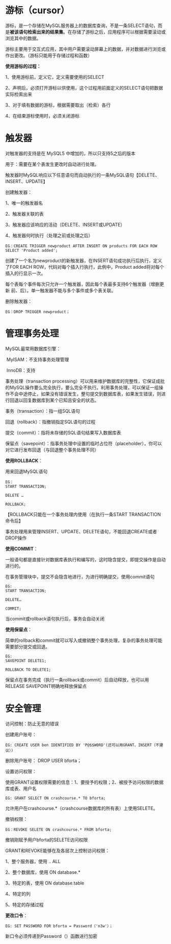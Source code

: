 # 游标（cursor）

游标，是一个存储在MySQL服务器上的数据库查询，不是一条SELECT语句，而是**被该语句检索出来的结果集**。在存储了游标之后，应用程序可以根据需要滚动或浏览其中的数据。

游标主要用于交互式应用，其中用户需要滚动屏幕上的数据，并对数据进行浏览或作出更改。（游标只能用于存储过程和函数）

**使用游标的过程：**

1、使用游标前，定义它，定义需要使用的SELECT

2、声明后，必须打开游标以供使用，这个过程用前面定义的SELECT语句把数据实际检索出来

3、对于填有数据的游标，根据需要取出（检索）各行

4、在结束游标使用时，必须关闭游标

# 触发器

对触发器的支持是在 MySQL5 中增加的，所以只支持5之后的版本

用于：需要在某个表发生更改时自动进行处理。

触发器时MySQL响应以下任意语句而自动执行的一条MySQL语句【DELETE、INSERT、UPDATE】

创建触发器：

1、唯一的触发器名

2、触发器关联的表

3、触发器应该响应的活动（DELETE、INSERT或UPDATE）

4、触发器何时执行（处理之前或处理之后）

```
EG：CREATE TRIGGER newproduct AFTER INSERT ON products FOR EACH ROW SELECT 'Product added';
```

创建了一个名为newproduct的新触发器，在INSERT语句成功执行后执行，定义了FOR EACH ROW，代码对每个插入行执行，此例中，Product added将对每个插入的行显示一次。

 

每个表每个事件每次只允许一个触发器，因此每个表最多支持6个触发器（增删更新 前、后）。单一触发器不能与多个事件或多个表关联。

 

删除触发器：

```
EG：DROP TRIGGER newproduct；
```

# 管理事务处理

MySQL最常用数据库引擎：

​	MyISAM：不支持事务处理管理

​	InnoDB：支持

事务处理（transaction processing）可以用来维护数据库的完整性，它保证成批的MySQL操作要么完全执行，要么完全不执行。利用事务处理，可以保证一组操作不会中途停止，如果没有错误发生，整句提交到数据库表，如果发生错误，则进行回退以回复数据库到某个已知且安全的状态。

事务（transaction）：指一组SQL语句

回退（rollback）：指撤销指定SQL语句的过程

提交（commit）：指将未存储的SQL语句结果写入数据库表

保留点（savepoint）：指事务处理中设置的临时占位符（placeholder），你可以对它进行发布回退（与回退整个事务处理不同）

**使用ROLLBACK**：

用来回退MySQL语句

```
EG：
START TRANSACTION;

DELETE …

ROLLBACK;
```

【ROLLBACK只能在一个事务处理内使用（在执行一条START TRANSACTION 命令后】

事务处理用来管理INSERT、UPDATE、DELETE语句，不能回退CREATE或者DROP操作

**使用COMMIT**：

一般语句都是直接针对数据库表执行和编写的，这时隐含提交，即提交操作是自动进行的。

在事务管理块中，提交不会隐含地进行，为进行明确提交，使用commit语句

```
EG: 
START TRANSACTION;

DELETE…

COMMIT;
```

当commit或rollback语句执行后，事务会自动关闭

**使用保留点**：

简单的rollback和commit就可以写入或撤销整个事务处理，复杂的事务处理可能需要部分提交或回退。

```
EG: 
SAVEPOINT DELETE1;

ROLLBACK TO DELETE1;
```

保留点在事务完成（执行一条rollback或commit）后自动释放，也可以用RELEASE SAVEPOINT明确地释放保留点

#  安全管理

访问控制：防止无意的错误

创建用户账号：

```
EG: CREATE USER ben IDENTIFIED BY 'P@$$W0RD'(还可以用GRANT、INSERT（不建议）)
```

删除用户账号： DROP USER bforta；

设置访问权限：

使用GRANT设置权限需要的信息：1、要授予的权限；2、被授予访问权限的数据库或表、用户名

```
EG: GRANT SELECT ON crashcourse.* TO bforta;
```

允许用户在crashcourse.*（crashcourse数据库的所有表）上使用SELETE。

撤销权限：

```
EG：REVOKE SELETE ON crashcourse.* FROM bforta;
```

撤销刚赋予用户bforta的SELETE访问权限

GRANT和REVOKE能够在及各层次上控制访问权限：

1、整个服务器，使用 .. ALL

2、整个数据库，使用 ON database.*

3、特定的表，使用 ON database.table

4、特定的列

5、特定的存储过程

**更改口令**：

```
EG: SET PASSWORD FOR bforta = Password（'n3w'）；
```

新口令必须传递到Password（）函数进行加密